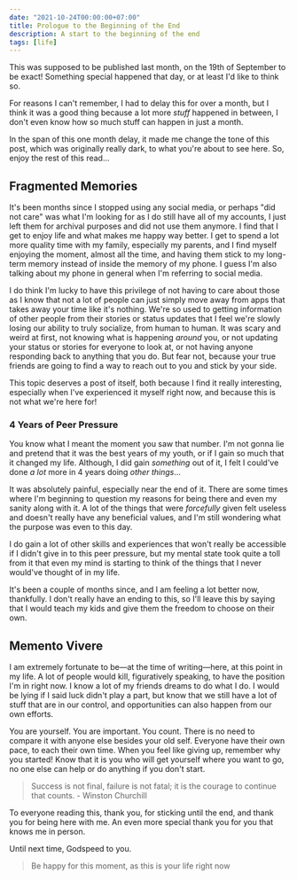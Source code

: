 ```yaml
---
date: "2021-10-24T00:00:00+07:00"
title: Prologue to the Beginning of the End
description: A start to the beginning of the end
tags: [life]
---
```



This was supposed to be published last month, on the 19th of September to be exact! Something special happened that day, or at least I'd like to think so.

For reasons I can't remember, I had to delay this for over a month, but I think it was a good thing because a lot more *stuff* happened in between, I don't even know how so much stuff can happen in just a month.

In the span of this one month delay, it made me change the tone of this post, which was originally really dark, to what you're about to see here. So, enjoy the rest of this read...

## Fragmented Memories

It's been months since I stopped using any social media, or perhaps "did not care" was what I'm looking for as I do still have all of my accounts, I just left them for archival purposes and did not use them anymore. I find that I get to enjoy life and what makes me happy way better. I get to spend a lot more quality time with my family, especially my parents, and I find myself enjoying the moment, almost all the time, and having them stick to my long-term memory instead of inside the memory of my phone. I guess I'm also talking about my phone in general when I'm referring to social media.

I do think I'm lucky to have this privilege of not having to care about those as I know that not a lot of people can just simply move away from apps that takes away your time like it's nothing. We're so used to getting information of other people from their stories or status updates that I feel we're slowly losing our ability to truly socialize, from human to human. It was scary and weird at first, not knowing what is happening *around* you, or not updating your status or stories for everyone to look at, or not having anyone responding back to anything that you do. But fear not, because your true friends are going to find a way to reach out to you and stick by your side.

This topic deserves a post of itself, both because I find it really interesting, especially when I've experienced it myself right now, and because this is not what we're here for!

### 4 Years of Peer Pressure

You know what I meant the moment you saw that number. I'm not gonna lie and pretend that it was the best years of my youth, or if I gain so much that it changed my life. Although, I did gain *something* out of it, I felt I could've done *a lot* more in 4 years doing *other things*...

It was absolutely painful, especially near the end of it. There are some times where I'm beginning to question my reasons for being there and even my sanity along with it. A lot of the things that were *forcefully* given felt useless and doesn't really have any beneficial values, and I'm still wondering what the purpose was even to this day.

I do gain a lot of other skills and experiences that won't really be accessible if I didn't give in to this peer pressure, but my mental state took quite a toll from it that even my mind is starting to think of the things that I never would've thought of in my life.

It's been a couple of months since, and I am feeling a lot better now, thankfully. I don't really have an ending to this, so I'll leave this by saying that I would teach my kids and give them the freedom to choose on their own.

<!--
### Lifelong Learner

> Never stop learning about yourself, and the world around you
-->

## Memento Vivere

I am extremely fortunate to be—at the time of writing—here, at this point in my life. A lot of people would kill, figuratively speaking, to have the position I'm in right now. I know a lot of my friends dreams to do what I do. I would be lying if I said luck didn't play a part, but know that we still have a lot of stuff that are in our control, and opportunities can also happen from our own efforts.

You are yourself. You are important. You count. There is no need to compare it with anyone else besides your old self. Everyone have their own pace, to each their own time. When you feel like giving up, remember why you started! Know that it is you who will get yourself where you want to go, no one else can help or do anything if you don't start.

> Success is not final, failure is not fatal; it is the courage to continue that counts.
> \- Winston Churchill

To everyone reading this, thank you, for sticking until the end, and thank you for being here with me. An even more special thank you for you that knows me in person.

Until next time, Godspeed to you.

> Be happy for this moment, as this is your life right now
